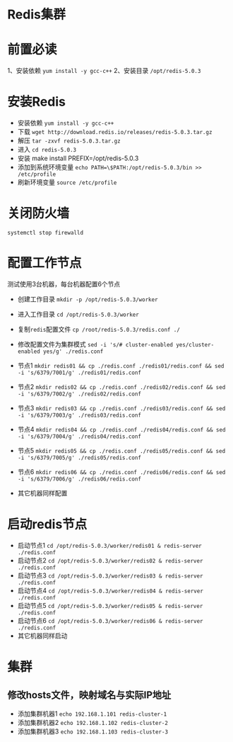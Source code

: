 # Redis集群

# 前置必读

1、安装依赖 `yum install -y gcc-c++`
2、安装目录 `/opt/redis-5.0.3`

# 安装Redis

+ 安装依赖 `yum install -y gcc-c++`
+ 下载 `wget http://download.redis.io/releases/redis-5.0.3.tar.gz`
+ 解压 `tar -zxvf redis-5.0.3.tar.gz`
+ 进入 `cd redis-5.0.3`
+ 安装 make install PREFIX=/opt/redis-5.0.3
+ 添加到系统环境变量 `echo PATH=\$PATH:/opt/redis-5.0.3/bin >> /etc/profile`
+ 刷新环境变量 `source /etc/profile`

# 关闭防火墙
`systemctl stop firewalld`


# 配置工作节点
测试使用3台机器，每台机器配置6个节点

+ 创建工作目录 `mkdir -p /opt/redis-5.0.3/worker`
+ 进入工作目录 `cd /opt/redis-5.0.3/worker`
+ 复制`redis`配置文件 `cp /root/redis-5.0.3/redis.conf ./`
+ 修改配置文件为集群模式 `sed -i 's/# cluster-enabled yes/cluster-enabled yes/g' ./redis.conf`


+ 节点1 `mkdir redis01 && cp ./redis.conf ./redis01/redis.conf && sed -i 's/6379/7001/g' ./redis01/redis.conf`
+ 节点2 `mkdir redis02 && cp ./redis.conf ./redis02/redis.conf && sed -i 's/6379/7002/g' ./redis02/redis.conf`
+ 节点3 `mkdir redis03 && cp ./redis.conf ./redis03/redis.conf && sed -i 's/6379/7003/g' ./redis03/redis.conf`
+ 节点4 `mkdir redis04 && cp ./redis.conf ./redis04/redis.conf && sed -i 's/6379/7004/g' ./redis04/redis.conf`
+ 节点5 `mkdir redis05 && cp ./redis.conf ./redis05/redis.conf && sed -i 's/6379/7005/g' ./redis05/redis.conf`
+ 节点6 `mkdir redis06 && cp ./redis.conf ./redis06/redis.conf && sed -i 's/6379/7006/g' ./redis06/redis.conf`
+ 其它机器同样配置


# 启动redis节点

+ 启动节点1 `cd /opt/redis-5.0.3/worker/redis01 & redis-server ./redis.conf`
+ 启动节点2 `cd /opt/redis-5.0.3/worker/redis02 & redis-server ./redis.conf`
+ 启动节点3 `cd /opt/redis-5.0.3/worker/redis03 & redis-server ./redis.conf`
+ 启动节点4 `cd /opt/redis-5.0.3/worker/redis04 & redis-server ./redis.conf`
+ 启动节点5 `cd /opt/redis-5.0.3/worker/redis05 & redis-server ./redis.conf`
+ 启动节点6 `cd /opt/redis-5.0.3/worker/redis06 & redis-server ./redis.conf`
+ 其它机器同样启动



# 集群

## 修改hosts文件，映射域名与实际IP地址
+ 添加集群机器1 `echo 192.168.1.101 redis-cluster-1`
+ 添加集群机器2 `echo 192.168.1.102 redis-cluster-2`
+ 添加集群机器3 `echo 192.168.1.103 redis-cluster-3`
